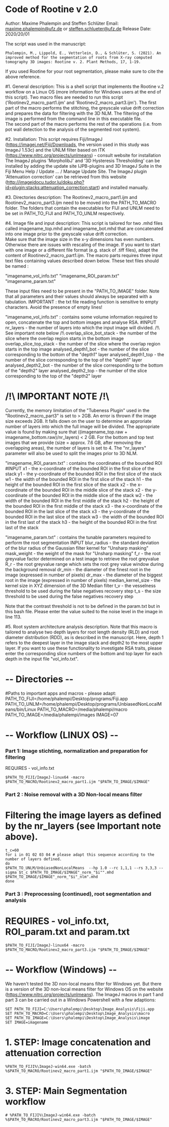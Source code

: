 # Code of Rootine v 2.0 

Author: Maxime Phalempin and Steffen Schlüter
Email: maxime.phalempin@ufz.de or steffen.schlueter@ufz.de
Release Date: 2020/20/01

The script was used in the manuscript:
```` 
Phalempin, M., Lippold, E., Vetterlein, D., & Schlüter, S. (2021). An improved method for the segmentation of roots from X-ray computed tomography 3D images: Rootine v. 2. Plant Methods, 17, 1-19.
````
If you used Rootine for your root segmentation, please make sure to cite the above reference. 

#1. General description:
This is a shell script that implements the Rootine v.2 workflow on a Linux OS (more information for Windows users at the end of this script).
Two macro files are needed to run this script ('Rootinev2_macro_part1.ijm' and 'Rootinev2_macro_part3.ijm'). 
The first part of the macro performs the stitching, the greyscale value drift correction and prepares the data for filtering with the 3D NLM. 
The filtering of the image is performed from the command line in this executable file.  
The second part of the macro performs the rest of the operations (i.e. from pot wall detection to the analysis of the segmented root system).

#2. Installation:
This script requires Fiji/ImageJ (https://imagej.net/Fiji/Downloads, the version used in this study was ImageJ 1.53c)  and the UNLM filter based on ITK (https://www.nitrc.org/projects/unlmeans) - consult website for installation
The ImageJ plugins 'MorpholibJ' and '3D Hysteresis Thresholding' can be installed by adding the update site IJPB-plugins and 3D ImageJ Suite in the Fiji Menu Help / Update ... / Manage Update Site.
The ImageJ plugin 'Attenuation correction' can be retrieved from this website (http://imagejdocu.tudor.lu/doku.php?id=plugin:stacks:attenuation_correction:start) and installed manually. 

#3. Directories description:
The Rootinev2_macro_part1.ijm and Rootinev2_macro_part3.ijm need to be moved into the PATH_TO_MACRO folder.
The folders that contain the executables for FIJI and UNLM need to be set in PATH_TO_FIJI and PATH_TO_UNLM respectively.

#4. Image file and input description:
This script is tailored for two .mhd files called imagename_top.mhd and imagename_bot.mhd that are concatenated into one image prior to the greyscale value drift correction.  
Make sure that the image size in the x-y dimensions has even numbers. Otherwise there are issues with rescaling of the image.
If you want to start with one image or a different file format (e.g. stack of .tiff files), adapt the content of Rootinev2_macro_part1.ijm. The macro parts requires three input text files containing values described down below. These text files should be named :

"imagename_vol_info.txt"
"imagename_ROI_param.txt"
"imagename_param.txt"

These input files need to be present in the "PATH_TO_IMAGE" folder. Note that all parameters and their values should always be separated with a tabulation.
IMPORTANT : the txt file reading function is sensitive to empty characters. Avoid the presence of empty lines!

"imagename_vol_info.txt" : contains some volume information required to open, concatenate the top and bottom images and analyse RSA.
#INPUT 
nr_layers            		- the number of layers into which the input image will divided. /!\ See important note below /!\ 
overlap_slice_bot_stack	- the number of the slice where the overlap region starts in the bottom image
overlap_slice_top_stack 	- the number of the slice where the overlap region starts in the top image
analysed_depth1_bot		- the number of the slice corresponding to the bottom of the "depth1" layer
analysed_depth1_top		- the number of the slice corresponding to the top of the "depth1" layer
analysed_depth2_bot		- the number of the slice corresponding to the bottom of the "depth2" layer
analysed_depth2_top		- the number of the slice corresponding to the top of the "depth2" layer

# /!\ IMPORTANT NOTE /!\ 
Currently, the memory limitation of the "Tubeness Plugin" used in the "Rootinev2_macro_part3" is set to > 2GB. An error is thrown if the image size exceeds 2GB. It falls down on the user to determine an approriate number of layers into which the full image will be divided. The appropriate value is found by making sure 
that ((imagename_top.raw + imagename_bottom.raw)/nr_layers) <  2 GB. For the bottom and top test images that we provide (size = approx. 7.6 GB, after removing the overlapping areas), the number of layers is set to 4. The "nr_layers" parameter will also be used to split the images prior to 3D NLM. 

"imagename_ROI_param.txt" : contains the coordinates of the bounded ROI
#INPUT 
x1						- the x-coordinate of the bounded ROI in the first slice of the stack
y1					 	- the y-coordinate of the bounded ROI in the first slice of the stack
w1						- the width of the bounded ROI in the first slice of the stack
h1						- the height of the bounded ROI in the first slice of the stack
x2						- the x-coordinate of the bounded ROI in the middle slice of the stack
x2					 	- the y-coordinate of the bounded ROI in the middle slice of the stack
w2						- the width of the bounded ROI in the first middle of the stack
h2						- the height of the bounded ROI in the first middle of the stack
x3						- the x-coordinate of the bounded ROI in the last slice of the stack
x3					 	- the y-coordinate of the bounded ROI in the last slice of the stack
w3						- the width of the bounded ROI in the first last of the stack
h3						- the height of the bounded ROI in the first last of the stack

"imagename_param.txt" : contains the tunable parameters required to perform the root segmentation
INPUT 
blur_radius      		-  the standard deviation of the blur radius of the Gaussian filter kernel for "Unsharp masking"
mask_weight 	     	-  the weight of the mask for "Unsharp masking"
f_r			        -  the root greyvalue factor determined on a test image to retrieve the root greyvalue
R_r				    -  the root greyvalue range which sets the root grey value window during the background removal
dr_min			-  the diameter of the finest root in the image (expressed in number of pixels)
dr_max			-  the diameter of the biggest root in the image (expressed in number of pixels)
median_kernel_size    	-  the kernel size in XYZ dimension of the 3D Median filter
t_v				-  the vesselness threshold to be used during the false negatives recovery step
t_s				-  the size threshold to be used during the false negatives recovery step

Note that the contrast threshold is not to be defined in the param.txt but in this bash file. Please enter the value suited to the noise level in the image in line 113.

#5. Root system architecture analysis description. 
Note that this macro is tailored to analyse two depth layers for root length density (RLD) and root diameter distribution (RDD), as is described in the manuscript. Here, depth 1 refers to the deepest layer in the image stack and depth2 to the most upper layer.  If you want to use these functionality to investigate RSA traits, please enter the corresponding slice numbers of the bottom and top layer for each depth in the input file "vol_info.txt".

# -- Directories --
#Paths to important apps and macros - please adapt:
PATH_TO_FIJI=/home/phalempi/Desktop/programs/Fiji.app
PATH_TO_UNLM=/home/phalempi/Desktop/programs/UnbiasedNonLocalMeans/bin/Linux
PATH_TO_MACRO=/media/phalempi/macro
PATH_TO_IMAGE=/media/phalempi/images
IMAGE=07

# -- Workflow (LINUX OS) --
### Part 1: Image stichting, normalization and preparation for filtering 
REQUIRES - vol_info.txt
```` shell 
$PATH_TO_FIJI/ImageJ-linux64 -macro $PATH_TO_MACRO/Rootinev2_macro_part1.ijm "$PATH_TO_IMAGE/$IMAGE"
````

### Part 2 : Noise removal with a 3D Non-local means filter
# Filtering the image layers as defined by the nr_layers (see Important note above).

```` shell 
t_c=60 
for i in 01 02 03 04 # please adapt this sequence according to the number of layers defined. 
do
$PATH_TO_UNLM/UnbiasedNonLocalMeans  --hp 1.0 --rc 1,1,1 --rs 3,3,3 --sigma $t_c $PATH_TO_IMAGE/$IMAGE"_norm_"$i"".mhd $PATH_TO_IMAGE/$IMAGE"_norm_"$i"_nlm".mhd
done
````
### Part 3 : Preprocessing (continued), root segmentation and analysis 
# REQUIRES - vol_info.txt, ROI_param.txt and param.txt

```` shell 
$PATH_TO_FIJI/ImageJ-linux64 -macro $PATH_TO_MACRO/Rootinev2_macro_part3.ijm "$PATH_TO_IMAGE/$IMAGE"
````

# -- Workflow (Windows) --

We haven't tested the 3D non-local means filter for Windows yet. But there is a version of the 3D non-local means filter for Windows OS on the website (https://www.nitrc.org/projects/unlmeans). The ImageJ macros in part 1 and part 3 can be carried out in a Windows Powershell with a few adaptions:
```` shell
SET PATH_TO_FIJI=C:\Users\phalempi\Desktop\Image_Analysis\Fiji.app
SET PATH_TO_MACRO=C:\Users\phalempi\Desktop\Image_Analysis\macro
SET PATH_TO_IMAGE=C:\Users\phalempi\Desktop\Image_Analysis\image
SET IMAGE=imagename
````
# 1. STEP: Image concatenation and attenuation correction
```` shell
%PATH_TO_FIJI%\ImageJ-win64.exe -batch %$PATH_TO_MACRO/Rootinev2_macro_part1.ijm "$PATH_TO_IMAGE/$IMAGE"
````
# 3. STEP: Main Segmentation workflow
```` shell
# %PATH_TO_FIJI%\ImageJ-win64.exe -batch %$PATH_TO_MACRO/Rootinev2_macro_part3.ijm "$PATH_TO_IMAGE/$IMAGE"
````
